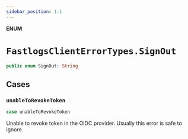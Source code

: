 ```yaml
---
sidebar_position: 1.1
---
```


**ENUM**

# `FastlogsClientErrorTypes.SignOut`

```swift
public enum SignOut: String
```

## Cases

### `unableToRevokeToken`

```swift
case unableToRevokeToken
```

Unable to revoke token in the OIDC provider.
Usually this error is safe to ignore.
